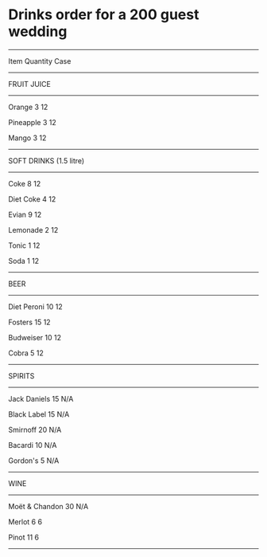 # Drinks order for a 200 guest wedding

  ----------------------- ----------------------- -----------------------
  Item                    Quantity                Case

  ----------------------- ----------------------- -----------------------

FRUIT JUICE

  ----------------------- ----------------------- -----------------------
  Orange                  3                       12

  Pineapple               3                       12

  Mango                   3                       12
  ----------------------- ----------------------- -----------------------

SOFT DRINKS (1.5 litre)

  ----------------------- ----------------------- -----------------------
  Coke                    8                       12

  Diet Coke               4                       12

  Evian                   9                       12

  Lemonade                2                       12

  Tonic                   1                       12

  Soda                    1                       12
  ----------------------- ----------------------- -----------------------

BEER

  ----------------------- ----------------------- -----------------------
  Diet Peroni             10                      12

  Fosters                 15                      12

  Budweiser               10                      12

  Cobra                   5                       12
  ----------------------- ----------------------- -----------------------

SPIRITS

  ----------------------- ----------------------- -----------------------
  Jack Daniels            15                      N/A

  Black Label             15                      N/A

  Smirnoff                20                      N/A

  Bacardi                 10                      N/A

  Gordon's                5                       N/A
  ----------------------- ----------------------- -----------------------

WINE

  ----------------------- ----------------------- -----------------------
  Moët & Chandon          30                      N/A

  Merlot                  6                       6

  Pinot                   11                      6
  ----------------------- ----------------------- -----------------------


